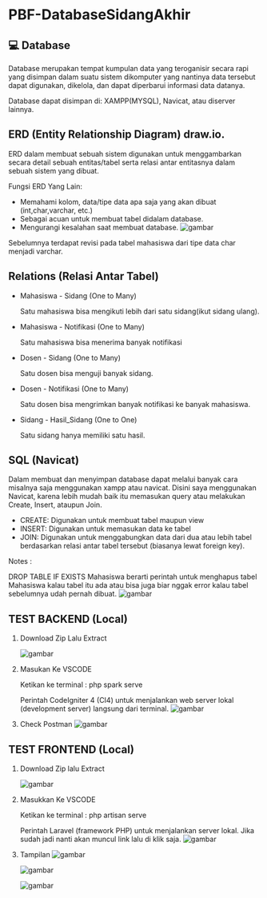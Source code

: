 # PBF-DatabaseSidangAkhir
## 💻 Database
Database merupakan tempat kumpulan data yang teroganisir secara rapi yang disimpan dalam suatu sistem dikomputer yang nantinya data tersebut dapat digunakan, dikelola, dan dapat diperbarui informasi data datanya.

Database dapat disimpan di: XAMPP(MYSQL), Navicat, atau diserver lainnya.
## ERD (Entity Relationship Diagram) draw.io.
ERD dalam membuat sebuah sistem digunakan untuk menggambarkan secara detail sebuah entitas/tabel serta relasi antar entitasnya dalam sebuah sistem yang dibuat.

Fungsi ERD Yang Lain:
- Memahami kolom, data/tipe data apa saja yang akan dibuat (int,char,varchar, etc.)
- Sebagai acuan untuk membuat tabel didalam database.
- Mengurangi kesalahan saat membuat database.
![gambar](https://github.com/user-attachments/assets/228aa3b1-219a-4444-9bd5-675125b1970e)

Sebelumnya terdapat revisi pada tabel mahasiswa dari tipe data char menjadi varchar.

## Relations (Relasi Antar Tabel)
- Mahasiswa - Sidang (One to Many)
  
  Satu mahasiswa bisa mengikuti lebih dari satu sidang(ikut sidang ulang).
- Mahasiswa - Notifikasi (One to Many)
  
  Satu mahasiswa bisa menerima banyak notifikasi
- Dosen - Sidang (One to Many)
  
  Satu dosen bisa menguji banyak sidang.
- Dosen - Notifikasi (One to Many)
  
  Satu dosen bisa mengrimkan banyak notifikasi ke banyak mahasiswa.
- Sidang - Hasil_Sidang (One to One)
  
  Satu sidang hanya memiliki satu hasil.
## SQL (Navicat)
Dalam membuat dan menyimpan database dapat melalui banyak cara misalnya saja menggunakan xampp atau navicat. Disini saya menggunakan Navicat, karena lebih mudah baik itu memasukan query atau melakukan Create, Insert, ataupun Join.

- CREATE: Digunakan untuk membuat tabel maupun view
- INSERT: Digunakan untuk memasukan data ke tabel
- JOIN: Digunakan untuk menggabungkan data dari dua atau lebih tabel berdasarkan relasi antar tabel tersebut (biasanya lewat foreign key).
  
Notes :

DROP TABLE IF EXISTS Mahasiswa berarti perintah untuk menghapus tabel Mahasiswa kalau tabel itu ada atau bisa juga biar nggak error kalau tabel sebelumnya udah pernah dibuat.
![gambar](https://github.com/user-attachments/assets/9a00fa9e-927b-411b-aea0-daa817147cd9)

## TEST BACKEND (Local)
1. Download Zip Lalu Extract
   
   ![gambar](https://github.com/user-attachments/assets/31bc54c3-f9f2-487a-99d1-07bd5513a2c9)
3. Masukan Ke VSCODE
   
   Ketikan ke terminal : php spark serve
   
   Perintah CodeIgniter 4 (CI4) untuk menjalankan web server lokal (development server) langsung dari terminal.
   ![gambar](https://github.com/user-attachments/assets/3a40bcbd-764f-4c16-9911-dfa43d4ee88b)
5. Check Postman
   ![gambar](https://github.com/user-attachments/assets/dd7a253d-096c-4111-82ac-2ce4138d542c)
## TEST FRONTEND (Local)
1. Download Zip lalu Extract
   
   ![gambar](https://github.com/user-attachments/assets/2361665a-96e1-4b7a-8827-6814e0dbfcee)
3. Masukkan Ke VSCODE
   
   Ketikan ke terminal : php artisan serve
   
   Perintah Laravel (framework PHP) untuk menjalankan server lokal. Jika sudah jadi nanti akan muncul link lalu di klik saja.
   ![gambar](https://github.com/user-attachments/assets/4f42c4f9-4709-40ca-9887-d69fbc6a049a)
4. Tampilan
   ![gambar](https://github.com/user-attachments/assets/0ea8d14b-2407-44f3-8dee-478653468c97)
   
   ![gambar](https://github.com/user-attachments/assets/724cf296-4b32-4085-9a51-a62b654dffaa)


   ![gambar](https://github.com/user-attachments/assets/0f0f4ce2-7873-4968-9319-9e4c03e738af)







